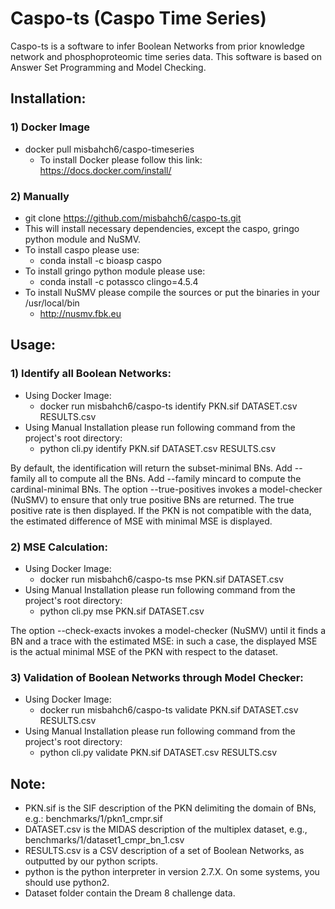# Caspo-ts (Caspo Time Series)
Caspo-ts is a software to infer Boolean Networks from prior knowledge network and phosphoproteomic time series data. This software is based on Answer Set Programming and Model Checking. 

## Installation:  
### 1) Docker Image   
   * docker pull misbahch6/caspo-timeseries  
     * To install Docker please follow this link: https://docs.docker.com/install/

### 2) Manually  
   * git clone https://github.com/misbahch6/caspo-ts.git  
   * This will install necessary dependencies, except the caspo, gringo python module and NuSMV.
   * To install caspo please use:
     * conda install -c bioasp caspo
   * To install gringo python module please use:
     * conda install -c potassco clingo=4.5.4
   * To install NuSMV please compile the sources or put the binaries in your /usr/local/bin
     * http://nusmv.fbk.eu

## Usage:  
### 1) Identify all Boolean Networks:
   * Using Docker Image:
     * docker run misbahch6/caspo-ts identify PKN.sif DATASET.csv RESULTS.csv   
   * Using Manual Installation please run following command from the project's root directory:
     * python cli.py identify PKN.sif DATASET.csv RESULTS.csv    
     
   By default, the identification will return the subset-minimal BNs. Add --family all to compute all the BNs. Add --family      mincard to compute the cardinal-minimal BNs.
   The option --true-positives invokes a model-checker (NuSMV) to ensure that only true positive BNs are returned. The true      positive rate is then displayed. If the PKN is not compatible with the data, the estimated difference of MSE with minimal    MSE is displayed.

### 2) MSE Calculation:
   * Using Docker Image:
     * docker run misbahch6/caspo-ts mse PKN.sif DATASET.csv
   * Using Manual Installation please run following command from the project's root directory:
     * python cli.py mse PKN.sif DATASET.csv   
     
   The option --check-exacts invokes a model-checker (NuSMV) until it finds a BN and a trace with the estimated MSE: in such    a case, the displayed MSE is the actual minimal MSE of the PKN with respect to the dataset.

### 3) Validation of Boolean Networks through Model Checker:
   * Using Docker Image:
     * docker run misbahch6/caspo-ts validate PKN.sif DATASET.csv RESULTS.csv 
   * Using Manual Installation please run following command from the project's root directory:
     * python cli.py validate PKN.sif DATASET.csv RESULTS.csv 
   
## Note:
* PKN.sif is the SIF description of the PKN delimiting the domain of BNs, e.g.: benchmarks/1/pkn1_cmpr.sif  
* DATASET.csv is the MIDAS description of the multiplex dataset, e.g., benchmarks/1/dataset1_cmpr_bn_1.csv  
* RESULTS.csv is a CSV description of a set of Boolean Networks, as outputted by our python scripts.  
* python is the python interpreter in version 2.7.X. On some systems, you should use python2.  
* Dataset folder contain the Dream 8 challenge data. 

